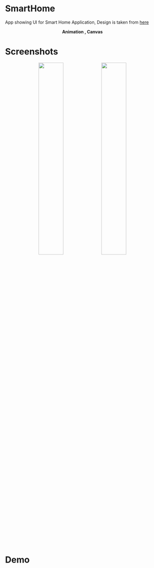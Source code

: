 # SmartHome
App showing UI for Smart Home Application, Design is taken from [here](https://www.youtube.com/watch?v=KgUW5pPTTG8)

<p align="center">
<b>Animation  ,  Canvas</b>
</p>

# Screenshots
<p align="center">
<image src="/assets/image1.png" width="40%">
<image src="/assets/image2.png" width="40%">
</p>

# Demo